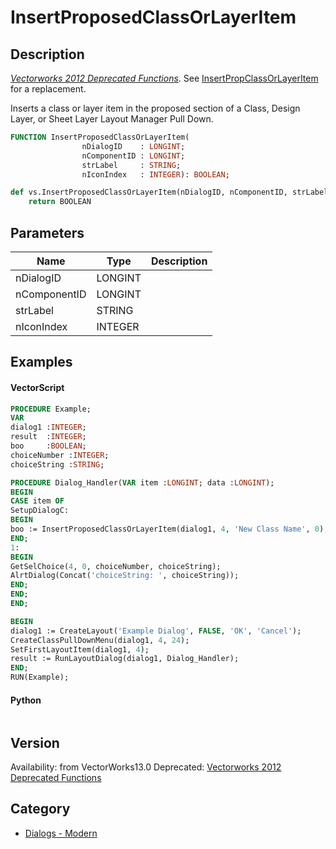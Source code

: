 # InsertProposedClassOrLayerItem

## Description
_[Vectorworks 2012 Deprecated Functions](../../Common/Versions/Vectorworks%202012.md)_.  See [InsertPropClassOrLayerItem](InsertPropClassOrLayerItem.md) for a replacement.

Inserts a class or layer item in the proposed section of a Class, Design Layer, or Sheet Layer Layout Manager Pull Down.

```pascal
FUNCTION InsertProposedClassOrLayerItem(
				nDialogID    : LONGINT;
				nComponentID : LONGINT;
				strLabel     : STRING;
				nIconIndex   : INTEGER): BOOLEAN;
```

```python
def vs.InsertProposedClassOrLayerItem(nDialogID, nComponentID, strLabel, nIconIndex):
    return BOOLEAN
```

## Parameters
|Name|Type|Description|
|---|---|---|
|nDialogID|LONGINT|   |
|nComponentID|LONGINT|   |
|strLabel|STRING|   |
|nIconIndex|INTEGER|   |

## Examples
#### VectorScript ####
```pascal
PROCEDURE Example;
VAR
dialog1 :INTEGER;
result  :INTEGER;
boo     :BOOLEAN;
choiceNumber :INTEGER;
choiceString :STRING;

PROCEDURE Dialog_Handler(VAR item :LONGINT; data :LONGINT);
BEGIN
CASE item OF
SetupDialogC:
BEGIN
boo := InsertProposedClassOrLayerItem(dialog1, 4, 'New Class Name', 0);
END;
1:
BEGIN
GetSelChoice(4, 0, choiceNumber, choiceString);
AlrtDialog(Concat('choiceString: ', choiceString));
END;
END;
END;

BEGIN
dialog1 := CreateLayout('Example Dialog', FALSE, 'OK', 'Cancel');
CreateClassPullDownMenu(dialog1, 4, 24);
SetFirstLayoutItem(dialog1, 4);
result := RunLayoutDialog(dialog1, Dialog_Handler);
END;
RUN(Example);
```
#### Python ####
```python

```

## Version
Availability: from VectorWorks13.0
Deprecated: [Vectorworks 2012 Deprecated Functions](../../Common/Versions/Vectorworks%202012.md)

## Category
* [Dialogs - Modern](../Categories/Dialogs%20-%20Modern.md)
